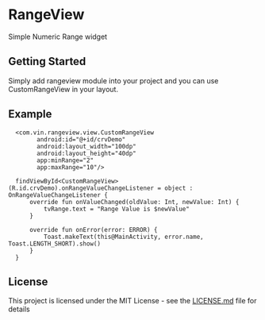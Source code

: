 # RangeView

Simple Numeric Range widget

## Getting Started

Simply add rangeview module into your project and you can use CustomRangeView in your layout.

## Example
```
  <com.vin.rangeview.view.CustomRangeView
        android:id="@+id/crvDemo"
        android:layout_width="100dp"
        android:layout_height="40dp"
        app:minRange="2"
        app:maxRange="10"/>
```

```
  findViewById<CustomRangeView>(R.id.crvDemo).onRangeValueChangeListener = object : OnRangeValueChangeListener {
      override fun onValueChanged(oldValue: Int, newValue: Int) {
          tvRange.text = "Range Value is $newValue"
      }

      override fun onError(error: ERROR) {
          Toast.makeText(this@MainActivity, error.name, Toast.LENGTH_SHORT).show()
      }
  }
```

## License

This project is licensed under the MIT License - see the [LICENSE.md](LICENSE.md) file for details

